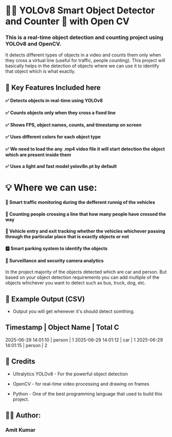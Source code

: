 # 🧠✅ YOLOv8 Smart Object Detector and Counter 🎥 with Open CV

### This is a real-time object detection and counting project using YOLOv8 and OpenCV.
It detects different types of objects in a video and counts them only when they cross a virtual line (useful for traffic, people counting). This project will basically helps in the detection of objects where we can use it to identify that object which is what exactly.


## 🚀 Key Features Included here 

#### ✅ Detects objects in real-time using YOLOv8
#### ✅ Counts objects only when they cross a fixed line

#### ✅ Shows FPS, object names, counts, and timestamp on screen
#### ✅ Uses different colors for each object type
#### ✅ We need to load the  any .mp4 video file it will start detection the object which are present inside them 
#### ✅ Uses a light and fast model yolov8n.pt by default


       

# 💡 Where we can use:

#### 🚦 Smart traffic monitoring during the defferent runnig of the vehicles 

#### 🧍 Counting people crossing a line that how many people have crossed the way 

#### 🚗 Vehicle entry and exit tracking whether the vehicles whichever passing through the particular place that is exactly objects or not 

#### 🅿 Smart parking system to identify the objects 

#### 🎥 Surveillance and security camera analytics


In the project majority of the objects detected which are car and person. But based on your object detection requirements you can add multiple of the objects whichever you want to detect such as bus, truck, dog, etc.



## 📝 Example Output (CSV)
- Output you will get whenever it's should detect somthing.

Timestamp             | Object Name | Total C 
----------------------------------------------
2025-06-29 14:01:10     | person      | 1
2025-06-29 14:01:12     | car         | 1
2025-06-29 14:01:15     | person      | 2

## 🙏 Credits

- Ultralytics YOLOv8 - For the powerful object detection 

- OpenCV - for real-time video processing and drawing on frames

- Python - One of the best programming language that used to build this project.


## 👩‍💻 Author:
### Amit Kumar
